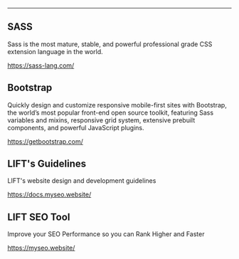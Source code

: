 ______________________________________________________
## SASS 

Sass is the most mature, stable, and powerful professional grade CSS extension language in the world.

https://sass-lang.com/

## Bootstrap

Quickly design and customize responsive mobile-first sites with Bootstrap, the world’s most popular front-end open source toolkit, featuring Sass variables and mixins, responsive grid system, extensive prebuilt components, and powerful JavaScript plugins.

https://getbootstrap.com/

## LIFT's Guidelines 

LIFT's website design and development guidelines

https://docs.myseo.website/

## LIFT SEO Tool

Improve your SEO Performance so you can Rank Higher and Faster

https://myseo.website/